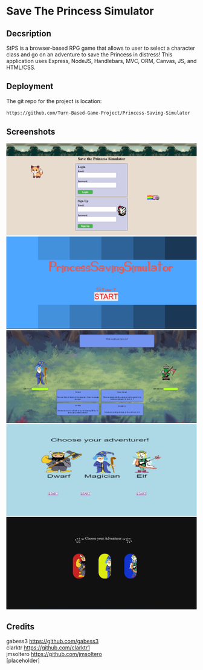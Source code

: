 # Save The Princess Simulator


## Decsription 
StPS is a browser-based RPG game that allows to user to select a character class and go on an adventure to save the Princess in distress! This application uses Express, NodeJS, Handlebars, MVC, ORM, Canvas, JS, and HTML/CSS.

## Deployment

The git repo for the project is location:

```bash
https://github.com/Turn-Based-Game-Project/Princess-Saving-Simulator
```

## Screenshots
![Login](/README-imgs/ps1.png)
![Char-Select 1](/README-imgs/ps2.png)
![Wizard Gameplay](/README-imgs/ps3.png)
![Start Screen](/README-imgs/ps4.png)
![Char-Select 2](/README-imgs/ps5.png)

## Credits
gabess3 https://github.com/gabess3<br />
clarktr https://github.com/clarktr1<br />
jmsoltero https://github.com/jmsoltero<br />
[placeholder]

